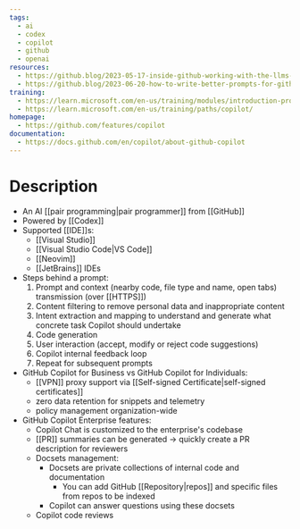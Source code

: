 ```yaml
---
tags:
  - ai
  - codex
  - copilot
  - github
  - openai
resources:
  - https://github.blog/2023-05-17-inside-github-working-with-the-llms-behind-github-copilot/
  - https://github.blog/2023-06-20-how-to-write-better-prompts-for-github-copilot/
training:
  - https://learn.microsoft.com/en-us/training/modules/introduction-prompt-engineering-with-github-copilot/
  - https://learn.microsoft.com/en-us/training/paths/copilot/
homepage:
  - https://github.com/features/copilot
documentation:
  - https://docs.github.com/en/copilot/about-github-copilot
---
```

# Description
- An AI [[pair programming|pair programmer]] from [[GitHub]]
- Powered by [[Codex]] 
- Supported [[IDE]]s:
	- [[Visual Studio]]
	- [[Visual Studio Code|VS Code]]
	- [[Neovim]]
	- [[JetBrains]] IDEs
- Steps behind a prompt:
  1. Prompt and context (nearby code, file type and name, open tabs) transmission (over [[HTTPS]])
  2. Content filtering to remove personal data and inappropriate content
  3. Intent extraction and mapping to understand and generate what concrete task Copilot should undertake
  4. Code generation
  5. User interaction (accept, modify or reject code suggestions)
  6. Copilot internal feedback loop
  7. Repeat for subsequent prompts
- GitHub Copilot for Business vs GitHub Copilot for Individuals:
	- [[VPN]] proxy support via [[Self-signed Certificate|self-signed certificates]]
	- zero data retention for snippets and telemetry
	- policy management organization-wide
- GitHub Copilot Enterprise features:
	- Copilot Chat is customized to the enterprise's codebase
	- [[PR]] summaries can be generated -> quickly create a PR description for reviewers
	- Docsets management:
		- Docsets are private collections of internal code and documentation
			- You can add GitHub [[Repository|repos]] and specific files from repos to be indexed
		- Copilot can answer questions using these docsets
	- Copilot code reviews